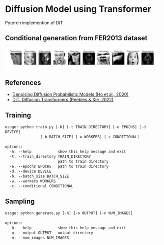 # Diffusion Model using Transformer

Pytorch implemention of DiT 

## Conditional generation from FER2013 dataset

![image](assets/output.png)

## References
- [Denoising Diffusion Probabilistic Models (Ho et al., 2020)](https://arxiv.org/abs/2006.11239)
- [DiT: Diffusion Transformers (Peebles & Xie, 2022)](https://arxiv.org/abs/2212.09748)
## Training

```
usage: python train.py [-h] [-t TRAIN_DIRECTORY] [-e EPOCHS] [-d DEVICE]
                [-b BATCH_SIZE] [-w WORKERS] [-c CONDITIONAL]

options:
  -h, --help            show this help message and exit
  -t, --train_directory TRAIN_DIRECTORY
                        path to train directory
  -e, --epochs EPOCHS   path to train directory
  -d, --device DEVICE
  -b, --batch_size BATCH_SIZE
  -w, --workers WORKERS
  -c, --conditional CONDITIONAL
```

## Sampling

```
usage: python generate.py [-h] [-o OUTPUT] [-n NUM_IMAGES]

options:
  -h, --help            show this help message and exit
  -o, --output OUTPUT   output directory
  -n, --num_images NUM_IMAGES
```

